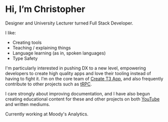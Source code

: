# Hi, I’m Christopher

Designer and University Lecturer turned Full Stack Developer. 

I like:
* Creating tools
* Teaching / explaining things
* Language learning (as in, spoken languages)
* Type Safety

I'm particularly interested in pushing DX to a new level, empowering developers to create high quality apps and love their tooling instead of having to fight it. I'm on the core team of [Create T3 App](https://create.t3.gg/), and also frequently contribute to other projects such as [tRPC](https://trpc.io/).

I care strongly about improving documentation, and I have also begun creating educational content for these and other projects on both [YouTube](https://www.youtube.com/@ccccjjjjeeee) and written mediums. 

Currently working at Moody's Analytics.
